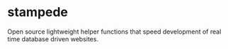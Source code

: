 stampede
========

Open source lightweight helper functions that speed development of real time database driven websites.
